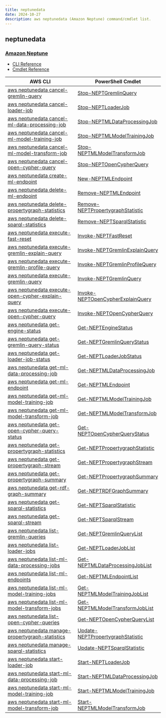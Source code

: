 ```yaml
---
title: neptunedata
date: 2024-10-27
description: aws neptunedata (Amazon Neptune) command/cmdlet list.
---
```


## neptunedata

### [Amazon Neptune](https://aws.amazon.com/neptune/)

* [CLI Reference](https://awscli.amazonaws.com/v2/documentation/api/latest/reference/neptunedata/index.html)
* [Cmdlet Reference](https://docs.aws.amazon.com/powershell/latest/reference/items/Neptunedata_cmdlets.html)

|AWS CLI|PowerShell Cmdlet|
|----|----|
|[aws neptunedata cancel-gremlin-query](https://awscli.amazonaws.com/v2/documentation/api/latest/reference/neptunedata/cancel-gremlin-query.html)|[Stop-NEPTGremlinQuery](https://docs.aws.amazon.com/powershell/latest/reference/items/Stop-NEPTGremlinQuery.html)|
|[aws neptunedata cancel-loader-job](https://awscli.amazonaws.com/v2/documentation/api/latest/reference/neptunedata/cancel-loader-job.html)|[Stop-NEPTLoaderJob](https://docs.aws.amazon.com/powershell/latest/reference/items/Stop-NEPTLoaderJob.html)|
|[aws neptunedata cancel-ml-data-processing-job](https://awscli.amazonaws.com/v2/documentation/api/latest/reference/neptunedata/cancel-ml-data-processing-job.html)|[Stop-NEPTMLDataProcessingJob](https://docs.aws.amazon.com/powershell/latest/reference/items/Stop-NEPTMLDataProcessingJob.html)|
|[aws neptunedata cancel-ml-model-training-job](https://awscli.amazonaws.com/v2/documentation/api/latest/reference/neptunedata/cancel-ml-model-training-job.html)|[Stop-NEPTMLModelTrainingJob](https://docs.aws.amazon.com/powershell/latest/reference/items/Stop-NEPTMLModelTrainingJob.html)|
|[aws neptunedata cancel-ml-model-transform-job](https://awscli.amazonaws.com/v2/documentation/api/latest/reference/neptunedata/cancel-ml-model-transform-job.html)|[Stop-NEPTMLModelTransformJob](https://docs.aws.amazon.com/powershell/latest/reference/items/Stop-NEPTMLModelTransformJob.html)|
|[aws neptunedata cancel-open-cypher-query](https://awscli.amazonaws.com/v2/documentation/api/latest/reference/neptunedata/cancel-open-cypher-query.html)|[Stop-NEPTOpenCypherQuery](https://docs.aws.amazon.com/powershell/latest/reference/items/Stop-NEPTOpenCypherQuery.html)|
|[aws neptunedata create-ml-endpoint](https://awscli.amazonaws.com/v2/documentation/api/latest/reference/neptunedata/create-ml-endpoint.html)|[New-NEPTMLEndpoint](https://docs.aws.amazon.com/powershell/latest/reference/items/New-NEPTMLEndpoint.html)|
|[aws neptunedata delete-ml-endpoint](https://awscli.amazonaws.com/v2/documentation/api/latest/reference/neptunedata/delete-ml-endpoint.html)|[Remove-NEPTMLEndpoint](https://docs.aws.amazon.com/powershell/latest/reference/items/Remove-NEPTMLEndpoint.html)|
|[aws neptunedata delete-propertygraph-statistics](https://awscli.amazonaws.com/v2/documentation/api/latest/reference/neptunedata/delete-propertygraph-statistics.html)|[Remove-NEPTPropertygraphStatistic](https://docs.aws.amazon.com/powershell/latest/reference/items/Remove-NEPTPropertygraphStatistic.html)|
|[aws neptunedata delete-sparql-statistics](https://awscli.amazonaws.com/v2/documentation/api/latest/reference/neptunedata/delete-sparql-statistics.html)|[Remove-NEPTSparqlStatistic](https://docs.aws.amazon.com/powershell/latest/reference/items/Remove-NEPTSparqlStatistic.html)|
|[aws neptunedata execute-fast-reset](https://awscli.amazonaws.com/v2/documentation/api/latest/reference/neptunedata/execute-fast-reset.html)|[Invoke-NEPTFastReset](https://docs.aws.amazon.com/powershell/latest/reference/items/Invoke-NEPTFastReset.html)|
|[aws neptunedata execute-gremlin-explain-query](https://awscli.amazonaws.com/v2/documentation/api/latest/reference/neptunedata/execute-gremlin-explain-query.html)|[Invoke-NEPTGremlinExplainQuery](https://docs.aws.amazon.com/powershell/latest/reference/items/Invoke-NEPTGremlinExplainQuery.html)|
|[aws neptunedata execute-gremlin-profile-query](https://awscli.amazonaws.com/v2/documentation/api/latest/reference/neptunedata/execute-gremlin-profile-query.html)|[Invoke-NEPTGremlinProfileQuery](https://docs.aws.amazon.com/powershell/latest/reference/items/Invoke-NEPTGremlinProfileQuery.html)|
|[aws neptunedata execute-gremlin-query](https://awscli.amazonaws.com/v2/documentation/api/latest/reference/neptunedata/execute-gremlin-query.html)|[Invoke-NEPTGremlinQuery](https://docs.aws.amazon.com/powershell/latest/reference/items/Invoke-NEPTGremlinQuery.html)|
|[aws neptunedata execute-open-cypher-explain-query](https://awscli.amazonaws.com/v2/documentation/api/latest/reference/neptunedata/execute-open-cypher-explain-query.html)|[Invoke-NEPTOpenCypherExplainQuery](https://docs.aws.amazon.com/powershell/latest/reference/items/Invoke-NEPTOpenCypherExplainQuery.html)|
|[aws neptunedata execute-open-cypher-query](https://awscli.amazonaws.com/v2/documentation/api/latest/reference/neptunedata/execute-open-cypher-query.html)|[Invoke-NEPTOpenCypherQuery](https://docs.aws.amazon.com/powershell/latest/reference/items/Invoke-NEPTOpenCypherQuery.html)|
|[aws neptunedata get-engine-status](https://awscli.amazonaws.com/v2/documentation/api/latest/reference/neptunedata/get-engine-status.html)|[Get-NEPTEngineStatus](https://docs.aws.amazon.com/powershell/latest/reference/items/Get-NEPTEngineStatus.html)|
|[aws neptunedata get-gremlin-query-status](https://awscli.amazonaws.com/v2/documentation/api/latest/reference/neptunedata/get-gremlin-query-status.html)|[Get-NEPTGremlinQueryStatus](https://docs.aws.amazon.com/powershell/latest/reference/items/Get-NEPTGremlinQueryStatus.html)|
|[aws neptunedata get-loader-job-status](https://awscli.amazonaws.com/v2/documentation/api/latest/reference/neptunedata/get-loader-job-status.html)|[Get-NEPTLoaderJobStatus](https://docs.aws.amazon.com/powershell/latest/reference/items/Get-NEPTLoaderJobStatus.html)|
|[aws neptunedata get-ml-data-processing-job](https://awscli.amazonaws.com/v2/documentation/api/latest/reference/neptunedata/get-ml-data-processing-job.html)|[Get-NEPTMLDataProcessingJob](https://docs.aws.amazon.com/powershell/latest/reference/items/Get-NEPTMLDataProcessingJob.html)|
|[aws neptunedata get-ml-endpoint](https://awscli.amazonaws.com/v2/documentation/api/latest/reference/neptunedata/get-ml-endpoint.html)|[Get-NEPTMLEndpoint](https://docs.aws.amazon.com/powershell/latest/reference/items/Get-NEPTMLEndpoint.html)|
|[aws neptunedata get-ml-model-training-job](https://awscli.amazonaws.com/v2/documentation/api/latest/reference/neptunedata/get-ml-model-training-job.html)|[Get-NEPTMLModelTrainingJob](https://docs.aws.amazon.com/powershell/latest/reference/items/Get-NEPTMLModelTrainingJob.html)|
|[aws neptunedata get-ml-model-transform-job](https://awscli.amazonaws.com/v2/documentation/api/latest/reference/neptunedata/get-ml-model-transform-job.html)|[Get-NEPTMLModelTransformJob](https://docs.aws.amazon.com/powershell/latest/reference/items/Get-NEPTMLModelTransformJob.html)|
|[aws neptunedata get-open-cypher-query-status](https://awscli.amazonaws.com/v2/documentation/api/latest/reference/neptunedata/get-open-cypher-query-status.html)|[Get-NEPTOpenCypherQueryStatus](https://docs.aws.amazon.com/powershell/latest/reference/items/Get-NEPTOpenCypherQueryStatus.html)|
|[aws neptunedata get-propertygraph-statistics](https://awscli.amazonaws.com/v2/documentation/api/latest/reference/neptunedata/get-propertygraph-statistics.html)|[Get-NEPTPropertygraphStatistic](https://docs.aws.amazon.com/powershell/latest/reference/items/Get-NEPTPropertygraphStatistic.html)|
|[aws neptunedata get-propertygraph-stream](https://awscli.amazonaws.com/v2/documentation/api/latest/reference/neptunedata/get-propertygraph-stream.html)|[Get-NEPTPropertygraphStream](https://docs.aws.amazon.com/powershell/latest/reference/items/Get-NEPTPropertygraphStream.html)|
|[aws neptunedata get-propertygraph-summary](https://awscli.amazonaws.com/v2/documentation/api/latest/reference/neptunedata/get-propertygraph-summary.html)|[Get-NEPTPropertygraphSummary](https://docs.aws.amazon.com/powershell/latest/reference/items/Get-NEPTPropertygraphSummary.html)|
|[aws neptunedata get-rdf-graph-summary](https://awscli.amazonaws.com/v2/documentation/api/latest/reference/neptunedata/get-rdf-graph-summary.html)|[Get-NEPTRDFGraphSummary](https://docs.aws.amazon.com/powershell/latest/reference/items/Get-NEPTRDFGraphSummary.html)|
|[aws neptunedata get-sparql-statistics](https://awscli.amazonaws.com/v2/documentation/api/latest/reference/neptunedata/get-sparql-statistics.html)|[Get-NEPTSparqlStatistic](https://docs.aws.amazon.com/powershell/latest/reference/items/Get-NEPTSparqlStatistic.html)|
|[aws neptunedata get-sparql-stream](https://awscli.amazonaws.com/v2/documentation/api/latest/reference/neptunedata/get-sparql-stream.html)|[Get-NEPTSparqlStream](https://docs.aws.amazon.com/powershell/latest/reference/items/Get-NEPTSparqlStream.html)|
|[aws neptunedata list-gremlin-queries](https://awscli.amazonaws.com/v2/documentation/api/latest/reference/neptunedata/list-gremlin-queries.html)|[Get-NEPTGremlinQueryList](https://docs.aws.amazon.com/powershell/latest/reference/items/Get-NEPTGremlinQueryList.html)|
|[aws neptunedata list-loader-jobs](https://awscli.amazonaws.com/v2/documentation/api/latest/reference/neptunedata/list-loader-jobs.html)|[Get-NEPTLoaderJobList](https://docs.aws.amazon.com/powershell/latest/reference/items/Get-NEPTLoaderJobList.html)|
|[aws neptunedata list-ml-data-processing-jobs](https://awscli.amazonaws.com/v2/documentation/api/latest/reference/neptunedata/list-ml-data-processing-jobs.html)|[Get-NEPTMLDataProcessingJobList](https://docs.aws.amazon.com/powershell/latest/reference/items/Get-NEPTMLDataProcessingJobList.html)|
|[aws neptunedata list-ml-endpoints](https://awscli.amazonaws.com/v2/documentation/api/latest/reference/neptunedata/list-ml-endpoints.html)|[Get-NEPTMLEndpointList](https://docs.aws.amazon.com/powershell/latest/reference/items/Get-NEPTMLEndpointList.html)|
|[aws neptunedata list-ml-model-training-jobs](https://awscli.amazonaws.com/v2/documentation/api/latest/reference/neptunedata/list-ml-model-training-jobs.html)|[Get-NEPTMLModelTrainingJobList](https://docs.aws.amazon.com/powershell/latest/reference/items/Get-NEPTMLModelTrainingJobList.html)|
|[aws neptunedata list-ml-model-transform-jobs](https://awscli.amazonaws.com/v2/documentation/api/latest/reference/neptunedata/list-ml-model-transform-jobs.html)|[Get-NEPTMLModelTransformJobList](https://docs.aws.amazon.com/powershell/latest/reference/items/Get-NEPTMLModelTransformJobList.html)|
|[aws neptunedata list-open-cypher-queries](https://awscli.amazonaws.com/v2/documentation/api/latest/reference/neptunedata/list-open-cypher-queries.html)|[Get-NEPTOpenCypherQueryList](https://docs.aws.amazon.com/powershell/latest/reference/items/Get-NEPTOpenCypherQueryList.html)|
|[aws neptunedata manage-propertygraph-statistics](https://awscli.amazonaws.com/v2/documentation/api/latest/reference/neptunedata/manage-propertygraph-statistics.html)|[Update-NEPTPropertygraphStatistic](https://docs.aws.amazon.com/powershell/latest/reference/items/Update-NEPTPropertygraphStatistic.html)|
|[aws neptunedata manage-sparql-statistics](https://awscli.amazonaws.com/v2/documentation/api/latest/reference/neptunedata/manage-sparql-statistics.html)|[Update-NEPTSparqlStatistic](https://docs.aws.amazon.com/powershell/latest/reference/items/Update-NEPTSparqlStatistic.html)|
|[aws neptunedata start-loader-job](https://awscli.amazonaws.com/v2/documentation/api/latest/reference/neptunedata/start-loader-job.html)|[Start-NEPTLoaderJob](https://docs.aws.amazon.com/powershell/latest/reference/items/Start-NEPTLoaderJob.html)|
|[aws neptunedata start-ml-data-processing-job](https://awscli.amazonaws.com/v2/documentation/api/latest/reference/neptunedata/start-ml-data-processing-job.html)|[Start-NEPTMLDataProcessingJob](https://docs.aws.amazon.com/powershell/latest/reference/items/Start-NEPTMLDataProcessingJob.html)|
|[aws neptunedata start-ml-model-training-job](https://awscli.amazonaws.com/v2/documentation/api/latest/reference/neptunedata/start-ml-model-training-job.html)|[Start-NEPTMLModelTrainingJob](https://docs.aws.amazon.com/powershell/latest/reference/items/Start-NEPTMLModelTrainingJob.html)|
|[aws neptunedata start-ml-model-transform-job](https://awscli.amazonaws.com/v2/documentation/api/latest/reference/neptunedata/start-ml-model-transform-job.html)|[Start-NEPTMLModelTransformJob](https://docs.aws.amazon.com/powershell/latest/reference/items/Start-NEPTMLModelTransformJob.html)|

